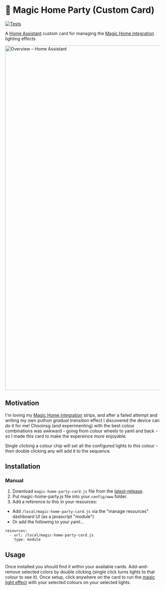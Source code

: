 # 🥳 Magic Home Party (Custom Card)
[![Tests](https://github.com/kizza/magic-home-party-card/actions/workflows/tests.yml/badge.svg)](https://github.com/kizza/magic-home-party-card/actions/workflows/tests.yml)

A [Home Assistant](https://www.home-assistant.io/) custom card for managing the [Magic Home integration](https://www.home-assistant.io/integrations/flux_led/) lighting effects

<img width="1115" alt="Overview – Home Assistant" src="https://user-images.githubusercontent.com/1088717/212461442-e270da3d-b3e8-4b6f-b580-966faccaddb4.png">

## Motivation

I'm loving my [Magic Home integration](https://www.home-assistant.io/integrations/flux_led/) strips, and after a failed attempt and writing my own puthon _gradual transition_ effect I discovered the device can do it for me! Chooinsg (and experimenting) with the best colour combinations was awkward - going from colour wheels to yaml and back - so I made this card to make the expereince more enjoyable.

Single clicking a colour chip will set all the configured lights to this colour - then double clicking any will add it to the sequence.

## Installation

### Manual
1. Download `magic-home-party-card.js` file from the [latest-release](https://github.com/kizza/magic-home-party-card/releases/latest).
2. Put magic-home-party.js file into your `config/www` folder.
3. Add a reference to this in your resources:
 - Add `/local/magic-home-party-card.js` via the "manage resources" dashboard UI (as a javascript "module")
 - Or add the following to your yaml...
  ```
  resources:
    - url: /local/magic-home-party-card.js
      type: module
  ```

## Usage

Once installed you should find it within your available cards.  Add-and-remove selected colors by double clicking (single click turns lights to that colour to see it).  Once setup, click anywhere on the card to run the [magic light effect](https://www.home-assistant.io/integrations/flux_led/#custom-effects---service-flux_ledset_custom_effect) with your selected colours on your selected lights.
